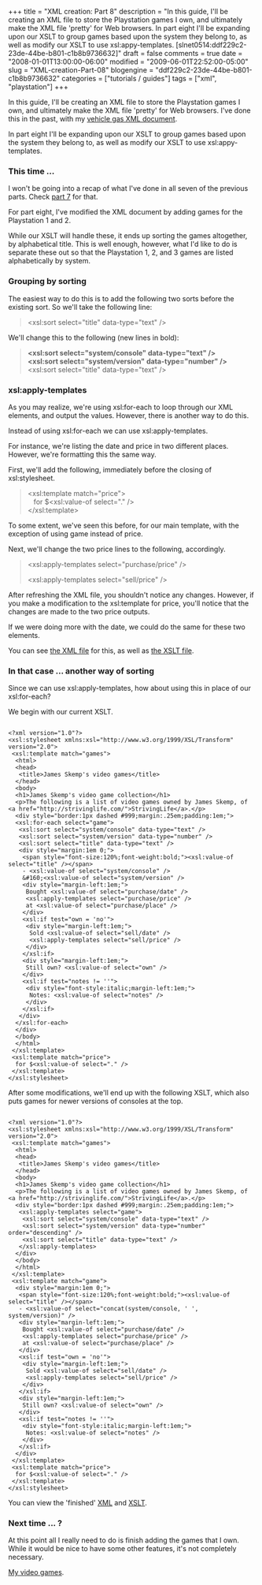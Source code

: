 +++
title = "XML creation: Part 8"
description = "In this guide, I'll be creating an XML file to store the Playstation games I own, and ultimately make the XML file 'pretty' for Web browsers. In part eight I'll be expanding upon our XSLT to group games based upon the system they belong to, as well as modify our XSLT to use xsl:appy-templates. [slnet0514:ddf229c2-23de-44be-b801-c1b8b9736632]"
draft = false
comments = true
date = "2008-01-01T13:00:00-06:00"
modified = "2009-06-01T22:52:00-05:00"
slug = "XML-creation-Part-08"
blogengine = "ddf229c2-23de-44be-b801-c1b8b9736632"
categories = ["tutorials / guides"]
tags = ["xml", "playstation"]
+++

<p>In this guide, I'll be creating an XML file to store the Playstation games I own, and ultimately make the XML file 'pretty' for Web browsers. I've done this in the past, with my <a href="http://jamesrskemp.net/vehicle_gas.xml" target="_blank">vehicle gas XML document</a>.</p>
<div class="note">
<p>In part eight I'll be expanding upon our XSLT to group games based upon the system they belong to, as well as modify our XSLT to use xsl:appy-templates.</p>
</div>
<h3>This time ...</h3>
<p>I won't be going into a recap of what I've done in all seven of the previous parts. Check <a href="/words/post/XML-creation-Part-07.aspx" target="_blank">part 7</a> for that.</p>
<p>For part eight, I've modified the XML document by adding games for the Playstation 1 and 2.</p>
<p>While our XSLT will handle these, it ends up sorting the games altogether, by alphabetical title. This is well enough, however, what I'd like to do is separate these out so that the Playstation 1, 2, and 3 games are listed alphabetically by system.</p>
<h3>Grouping by sorting</h3>
<p>The easiest way to do this is to add the following two sorts before the existing sort. So we'll take the following line:</p>
<blockquote>
<p>&lt;xsl:sort select="title" data-type="text" /&gt;</p>
</blockquote>
<p>We'll change this to the following (new lines in bold):</p>
<blockquote>
<p><strong>&lt;xsl:sort select="system/console" data-type="text" /&gt;<br />&lt;xsl:sort select="system/version" data-type="number" /&gt;</strong><br />&lt;xsl:sort select="title" data-type="text" /&gt;</p>
</blockquote>
<h3>xsl:apply-templates</h3>
<p>As you may realize, we're using xsl:for-each to loop through our XML elements, and output the values. However, there is another way to do this.</p>
<p>Instead of using xsl:for-each we can use xsl:apply-templates.</p>
<p>For instance, we're listing the date and price in two different places. However, we're formatting this the same way.</p>
<p>First, we'll&nbsp;add the following, immediately before the closing of xsl:stylesheet.</p>
<blockquote>
<p>&lt;xsl:template match="price"&gt;<br />&nbsp;&nbsp; for $&lt;xsl:value-of select="." /&gt;<br />&lt;/xsl:template&gt;</p>
</blockquote>
<p>To some extent, we've seen this before, for our main template, with the exception of using game instead of price.</p>
<p>Next, we'll change the two price lines to the following, accordingly.</p>
<blockquote>
<p>&lt;xsl:apply-templates select="purchase/price" /&gt;</p>
<p>&lt;xsl:apply-templates select="sell/price" /&gt;</p>
</blockquote>
<p>After refreshing the XML file, you shouldn't notice any changes. However, if you make a modification to the xsl:template for price, you'll notice that the changes are made to the two price outputs.</p>
<p>If we were doing more with the date, we could do the same for these two elements.</p>
<p>You can see <a href="/files/xml_creation/part8.xml" target="_blank">the XML file</a> for this, as well as <a href="/files/xml_creation/part8.xslt" target="_blank">the XSLT file</a>.</p>
<h3>In that case ... another way of sorting</h3>
<p>Since we can use xsl:apply-templates, how about using this in place of our xsl:for-each?</p>
<p>We begin with our current XSLT.</p>
<pre class="code"><code class="xml">
&lt;?xml version="1.0"?&gt;
&lt;xsl:stylesheet xmlns:xsl="http://www.w3.org/1999/XSL/Transform" version="2.0"&gt;
&nbsp;&lt;xsl:template match="games"&gt;
&nbsp;&nbsp;&lt;html&gt;
&nbsp;&nbsp;&lt;head&gt;
&nbsp;&nbsp;&nbsp;&lt;title&gt;James Skemp's video games&lt;/title&gt;
&nbsp;&nbsp;&lt;/head&gt;
&nbsp;&nbsp;&lt;body&gt;
&nbsp;&nbsp;&lt;h1&gt;James Skemp's video game collection&lt;/h1&gt;
&nbsp;&nbsp;&lt;p&gt;The following is a list of video games owned by James Skemp, of &lt;a href="http://strivinglife.com/"&gt;StrivingLife&lt;/a&gt;.&lt;/p&gt;
&nbsp;&nbsp;&lt;div style="border:1px dashed #999;margin:.25em;padding:1em;"&gt;
&nbsp;&nbsp;&lt;xsl:for-each select="game"&gt;
&nbsp;&nbsp;&nbsp;&lt;xsl:sort select="system/console" data-type="text" /&gt;
&nbsp;&nbsp;&nbsp;&lt;xsl:sort select="system/version" data-type="number" /&gt;
&nbsp;&nbsp;&nbsp;&lt;xsl:sort select="title" data-type="text" /&gt;
&nbsp;&nbsp;&nbsp;&lt;div style="margin:1em 0;"&gt;
&nbsp;&nbsp;&nbsp;&nbsp;&lt;span style="font-size:120%;font-weight:bold;"&gt;&lt;xsl:value-of select="title" /&gt;&lt;/span&gt;
&nbsp;&nbsp;&nbsp;&nbsp;- &lt;xsl:value-of select="system/console" /&gt;
&nbsp;&nbsp;&nbsp;&nbsp;&amp;#160;&lt;xsl:value-of select="system/version" /&gt;
&nbsp;&nbsp;&nbsp;&nbsp;&lt;div style="margin-left:1em;"&gt;
&nbsp;&nbsp;&nbsp;&nbsp;&nbsp;Bought &lt;xsl:value-of select="purchase/date" /&gt;
&nbsp;&nbsp;&nbsp;&nbsp;&nbsp;&lt;xsl:apply-templates select="purchase/price" /&gt;
&nbsp;&nbsp;&nbsp;&nbsp;&nbsp;at &lt;xsl:value-of select="purchase/place" /&gt;
&nbsp;&nbsp;&nbsp;&nbsp;&lt;/div&gt;
&nbsp;&nbsp;&nbsp;&nbsp;&lt;xsl:if test="own = 'no'"&gt;
&nbsp;&nbsp;&nbsp;&nbsp;&nbsp;&lt;div style="margin-left:1em;"&gt;
&nbsp;&nbsp;&nbsp;&nbsp;&nbsp;&nbsp;Sold &lt;xsl:value-of select="sell/date" /&gt;
&nbsp;&nbsp;&nbsp;&nbsp;&nbsp;&nbsp;&lt;xsl:apply-templates select="sell/price" /&gt;
&nbsp;&nbsp;&nbsp;&nbsp;&nbsp;&lt;/div&gt;
&nbsp;&nbsp;&nbsp;&nbsp;&lt;/xsl:if&gt;
&nbsp;&nbsp;&nbsp;&nbsp;&lt;div style="margin-left:1em;"&gt;
&nbsp;&nbsp;&nbsp;&nbsp;&nbsp;Still own? &lt;xsl:value-of select="own" /&gt;
&nbsp;&nbsp;&nbsp;&nbsp;&lt;/div&gt;
&nbsp;&nbsp;&nbsp;&nbsp;&lt;xsl:if test="notes != ''"&gt;
&nbsp;&nbsp;&nbsp;&nbsp;&nbsp;&lt;div style="font-style:italic;margin-left:1em;"&gt;
&nbsp;&nbsp;&nbsp;&nbsp;&nbsp;&nbsp;Notes: &lt;xsl:value-of select="notes" /&gt;
&nbsp;&nbsp;&nbsp;&nbsp;&nbsp;&lt;/div&gt;
&nbsp;&nbsp;&nbsp;&nbsp;&lt;/xsl:if&gt;
&nbsp;&nbsp;&nbsp;&lt;/div&gt;
&nbsp;&nbsp;&lt;/xsl:for-each&gt;
&nbsp;&nbsp;&lt;/div&gt;
&nbsp;&nbsp;&lt;/body&gt;
&nbsp;&nbsp;&lt;/html&gt;
&nbsp;&lt;/xsl:template&gt;
&nbsp;&lt;xsl:template match="price"&gt;
&nbsp;&nbsp;for $&lt;xsl:value-of select="." /&gt;
&nbsp;&lt;/xsl:template&gt;
&lt;/xsl:stylesheet&gt;&nbsp;
</code></pre>
<p>After some modifications, we'll end up with the following XSLT, which also puts games for newer versions of consoles at the top.</p>
<pre class="code"><code class="xml">
&lt;?xml version="1.0"?&gt;
&lt;xsl:stylesheet xmlns:xsl="http://www.w3.org/1999/XSL/Transform" version="2.0"&gt;
&nbsp;&lt;xsl:template match="games"&gt;
&nbsp;&nbsp;&lt;html&gt;
&nbsp;&nbsp;&lt;head&gt;
&nbsp;&nbsp;&nbsp;&lt;title&gt;James Skemp's video games&lt;/title&gt;
&nbsp;&nbsp;&lt;/head&gt;
&nbsp;&nbsp;&lt;body&gt;
&nbsp;&nbsp;&lt;h1&gt;James Skemp's video game collection&lt;/h1&gt;
&nbsp;&nbsp;&lt;p&gt;The following is a list of video games owned by James Skemp, of &lt;a href="http://strivinglife.com/"&gt;StrivingLife&lt;/a&gt;.&lt;/p&gt;
&nbsp;&nbsp;&lt;div style="border:1px dashed #999;margin:.25em;padding:1em;"&gt;
&nbsp;&nbsp;&nbsp;&lt;xsl:apply-templates select="game"&gt;
&nbsp;&nbsp;&nbsp;&nbsp;&lt;xsl:sort select="system/console" data-type="text" /&gt;
&nbsp;&nbsp;&nbsp;&nbsp;&lt;xsl:sort select="system/version" data-type="number" order="descending" /&gt;
&nbsp;&nbsp;&nbsp;&nbsp;&lt;xsl:sort select="title" data-type="text" /&gt;
&nbsp;&nbsp;&nbsp;&lt;/xsl:apply-templates&gt;
&nbsp;&nbsp;&lt;/div&gt;
&nbsp;&nbsp;&lt;/body&gt;
&nbsp;&nbsp;&lt;/html&gt;
&nbsp;&lt;/xsl:template&gt;
&nbsp;&lt;xsl:template match="game"&gt;
&nbsp;&nbsp;&lt;div style="margin:1em 0;"&gt;
&nbsp;&nbsp;&nbsp;&lt;span style="font-size:120%;font-weight:bold;"&gt;&lt;xsl:value-of select="title" /&gt;&lt;/span&gt;
&nbsp;&nbsp;&nbsp;- &lt;xsl:value-of select="concat(system/console, ' ', system/version)" /&gt;
&nbsp;&nbsp;&nbsp;&lt;div style="margin-left:1em;"&gt;
&nbsp;&nbsp;&nbsp;&nbsp;Bought &lt;xsl:value-of select="purchase/date" /&gt;
&nbsp;&nbsp;&nbsp;&nbsp;&lt;xsl:apply-templates select="purchase/price" /&gt;
&nbsp;&nbsp;&nbsp;&nbsp;at &lt;xsl:value-of select="purchase/place" /&gt;
&nbsp;&nbsp;&nbsp;&lt;/div&gt;
&nbsp;&nbsp;&nbsp;&lt;xsl:if test="own = 'no'"&gt;
&nbsp;&nbsp;&nbsp;&nbsp;&lt;div style="margin-left:1em;"&gt;
&nbsp;&nbsp;&nbsp;&nbsp;&nbsp;Sold &lt;xsl:value-of select="sell/date" /&gt;
&nbsp;&nbsp;&nbsp;&nbsp;&nbsp;&lt;xsl:apply-templates select="sell/price" /&gt;
&nbsp;&nbsp;&nbsp;&nbsp;&lt;/div&gt;
&nbsp;&nbsp;&nbsp;&lt;/xsl:if&gt;
&nbsp;&nbsp;&nbsp;&lt;div style="margin-left:1em;"&gt;
&nbsp;&nbsp;&nbsp;&nbsp;Still own? &lt;xsl:value-of select="own" /&gt;
&nbsp;&nbsp;&nbsp;&lt;/div&gt;
&nbsp;&nbsp;&nbsp;&lt;xsl:if test="notes != ''"&gt;
&nbsp;&nbsp;&nbsp;&nbsp;&lt;div style="font-style:italic;margin-left:1em;"&gt;
&nbsp;&nbsp;&nbsp;&nbsp;&nbsp;Notes: &lt;xsl:value-of select="notes" /&gt;
&nbsp;&nbsp;&nbsp;&nbsp;&lt;/div&gt;
&nbsp;&nbsp;&nbsp;&lt;/xsl:if&gt;
&nbsp;&nbsp;&lt;/div&gt;
&nbsp;&lt;/xsl:template&gt;
&nbsp;&lt;xsl:template match="price"&gt;
&nbsp;&nbsp;for $&lt;xsl:value-of select="." /&gt;
&nbsp;&lt;/xsl:template&gt;
&lt;/xsl:stylesheet&gt;
</code></pre>
<p>You can view the 'finished' <a href="/files/xml_creation/part8-2.xml" target="_blank">XML</a> and <a href="/files/xml_creation/part8-2.xslt" target="_blank">XSLT</a>.</p>
<h3>Next time ... ?</h3>
<p>At this point all I really need to do is finish adding the games that I own. While it would be nice to have some other features, it's not completely necessary.</p>
<p><a href="http://jamesrskemp.net/video_games.xml" target="_blank">My video games</a>.</p>
